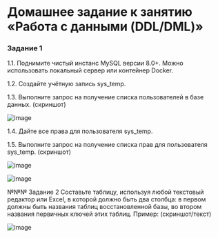 # Домашнее задание к занятию «Работа с данными (DDL/DML)»

### Задание 1

1.1. Поднимите чистый инстанс MySQL версии 8.0+. Можно использовать локальный сервер или контейнер Docker.

1.2. Создайте учётную запись sys_temp.

1.3. Выполните запрос на получение списка пользователей в базе данных. (скриншот)

![image](https://github.com/ZelinskiyAN/test-zabbix/assets/149052655/1f51208b-10fc-422f-b426-f651ca4cbb2f)

1.4. Дайте все права для пользователя sys_temp.

1.5. Выполните запрос на получение списка прав для пользователя sys_temp. (скриншот)

![image](https://github.com/ZelinskiyAN/test-zabbix/assets/149052655/222a0398-b307-44e8-963e-8f7f1b7057d9)

![image](https://github.com/ZelinskiyAN/test-zabbix/assets/149052655/b6317d2e-7a09-4367-8c9b-ac3287de7281)

№№№ Задание 2
Составьте таблицу, используя любой текстовый редактор или Excel, в которой должно быть два столбца: в первом должны быть названия таблиц восстановленной базы, во втором названия первичных ключей этих таблиц. Пример: (скриншот/текст)

![image](https://github.com/ZelinskiyAN/test-zabbix/assets/149052655/ca80a388-fa79-436b-a4bd-9c181a8f33ba)
